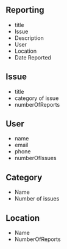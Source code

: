 ## Reporting
* title
* Issue
* Description
* User
* Location
* Date Reported

## Issue
* title
* category of issue
* numberOfReports

## User
* name
* email
* phone
* numberOfIssues

## Category
* Name
* Number of issues

## Location
* Name
* NumberOfReports
